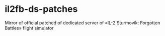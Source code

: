 # il2fb-ds-patches
Mirror of official patched of dedicated server of «IL-2 Sturmovik: Forgotten Battles» flight simulator
